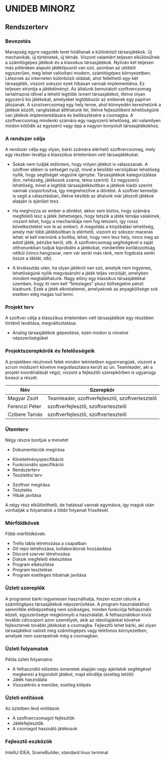 # UNIDEB MINORZ
## Rendszerterv  

### Bevezetés

Manapság egyre nagyobb teret hódítanak a különböző társasjátékok.
Új mechanikák, új történetek, új témák. Viszont valamiért teljesen
elkülönülnek a számítógépes játékok és a klassikus társasjátékok.
Nyilván két teljesen más pilléreken alapuló játéktípusról van szó,
azonban az utóbbit egyszerűen, meg lehet valósítani modern, számítógépes
környezetben.
Léteznek az interneten különböző oldalak, ahol fellelhető egy-két
társasjáték, viszont sokszor ezek hibásan vannak implementálva.
Ez teljesen elrontja a játékélményt.
Az általunk bemutatott szoftvercsomag tartalmazná idővel a lehető
legtöbb ismert társasjátékot, illetve olyan egyszerű kis játékokat,
amelyeket legtöbbször az emberek egy papíron játszanak.
A szostvercsomag egy hely lenne, ahol könnyedén kereshetünk a 
játékok között, ranglistákat állíthatunk fel, illetve fejlesztőként
lehetőségünk van játékok implementálására és beillesztésére 
a csomagba. A szoftvercsomag mindenki számára egy nagyszerű lehetőség,
aki valamilyen módon kötődik az egyszerű vagy épp a nagyon bonyolult
társasjátékokhoz.

### A rendszer célja

A rendszer célja egy olyan, bárki számára elérhető szoftvercsomag,
mely egy részben leváltja a klasszikus értelemben vett társasjátékokat.

* Sokak nem tudják eldönteni, hogy milyen játékot is válasszanak.
A szoftver ebben is seítséget nyújt, mivel a későbbi verziójában
lehetőség nyílik, hogy segítséget vegyünk igénybe. Társasjátékok
kategorizálása (kor, nehézség, játékosok száma, téma szerint).
Ez nagyszerű lehetőség, mivel a legtöbb társasjátékboltban a 
játékok kiadó szerint vannak csoportosítva, így megnehezítve 
a döntést. A szoftver keresője is segít a választásban, illetve
később az általunk már játszott játékok alapján is ajánlást tesz.

* Ha meghozza az ember a döntést, akkor sem biztos, hogy számára
megfelelő lesz a játék (lehetséges, hogy tetszik a játék témája
valakinek, viszont lehet, hogy a mechanikája nem fog tetszeni,
így rossz következtetést von le az ember). A megoldás a kirpóbálási
lehetőség, amely már több játékboltban is elérhető, viszont ez sokszor
macerás lehet: el kell mennünk a boltba, lehet, hogy nem lesz hely,
nincs meg az adott játék, pénzbe kerül, stb.
A szoftvercsomag segítségével a saját otthonunkban tudjuk kipróbálni
a játékokat, mindenféle korlátozottság nélkül (nincs hangzavar, nem vár
senki más ránk, nem fogdosta senki össze a táblát, stb).

* A kiválasztás után, ha olyan játékról van szó, amelyik nem ingyenes,
lehetőségünk nyílik megvásárolni a játék teljes verzióját, amelyben
mindent megtalálhatunk. Nagy előny egy klassikus társasjátékkal szemben,
hogy itt nem kell "felesleges" plusz költségekre pénzt kiadnunk. Ezek
a játék alkotóelemei, amelyeknek az anyagköltsége sok esetben elég magas
tud lenni.

### Projekt terv

A szoftver célja a klasszikus értelemben vett társasjátékok
egy részében történő leváltása, megváltoztatása:

* Analóg társasjátékok gépesítése, ezen módon is növelve 
népszerűségüket

###  Projektszerepkörök és felelősségeik

A projektben résztvevő felek minden tekintetben egyenrangúak,
viszont a scrum módszert követve megválasztásra került az ún.
Teamleader, aki a projekt koordinálását végzi, viszont a fejlesztői
szerepkörben is ugyanúgy kiveszi a részét.

Név |   Szerepkör
-----------|---------
Magyar Zsolt | Teamleader, szoftverfejlesztő, szoftvertesztelő
Ferenczi Péter  | szoftverfejlesztő, szoftvertesztelő
Czibere Tamás    | szoftverfejlesztő, szoftvertesztelő

### Ütemterv 

Négy részre bontjuk a menetet

* Dokumentációk megírása
- Követelményspecifikáció
- Funkcionális specifikáció
- Rendszerterv
- Tesztelési terv
* Szoftver megírása
* Tesztelés
* Hibák javítása

A négy rész elkülöníthető, de hatással vannak egymásra, így
maguk után vonhatják a folyamatok a többi folyamat frissítését.

### Mérföldkövek

Főbb mérföldkövek:

- Trello tábla létrehozása a csapatban
- Git repo letrehozása, kollaborátorok hozzáadása
- Discord szerver létrehozása
- Doksik megfelelő elkészítése
- Program elkészítése
- Program tesztelése
- Program esetleges hibáinak javítása

###  Üzleti szereplők

A programot bárki ingyenesen használhatja, hiszen ezzel
célunk a számítógépes társasjátékok népszerűsítése.
A program használatához
semmiféle előképzettség nem szükséges, minden funkciója
felhasználó közeli, egyszerűsége megkönnyíti a használatát.
A felhasználókon kívül további célcsoport azon személyek,
akik az ideológiánkat követve fejlesztenek további játékokat
a csomagba. Fejlesztő lehet bárki, aki olyan társasjátékot
valósít meg számítógépes vagy telefonos környezetben, amelyek
nem szerepelnek még a csomagban.

###  Üzleti folyamatok

Példa üzleti folyamatra:
* A felhasználó előzetes ismeretek alapján vagy ajánlatok
segítégével megkeresi a kigondolt játékot, majd elindítja 
(esetleg letölti)
* Játék használata
* Visszatérés a menübe, esetleg kilépés

###  Üzleti entitások  
  
Az üzletben lévő entitások:
- A szoftvercsomagot fejlesztők
- Játékfejlesztők
- A csomagot használó játékosok

### Fejlesztő eszközök  

IntelliJ IDEA, SceneBuilder, standard linux terminal
